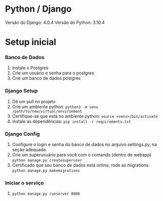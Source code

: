 # Python / Django

Versão do Django: 4.0.4
Versão do Python: 3.10.4

# Setup inicial

### Banco de Dados
1. Instale o Postgres
2. Crie um usuário e senha para o postgres
3. Crie um banco de dados postgres

### Django Setup
1. Dê um pull no projeto
2. Crie um ambiente python: `python3 -m venv /path/to/new/virtual/environment`
3. Certifique-se que está no ambiente python: `source <venv>/bin/activate`
4. Instale as dependências: `pip install -r requirements.txt`

### Django Config
1. Configure o login e senha do banco de dados no arquivo settings.py, na seção adequada.
2. Crie um superusuário para você com o comando (dentro de webapp) `python manage.py createsuperuser`
3. Certificado que seu banco de dados está online, rode as migrations: `python manage.py makemigrations`

### Iniciar o serviço
1. `python manage.py runserver 8080`